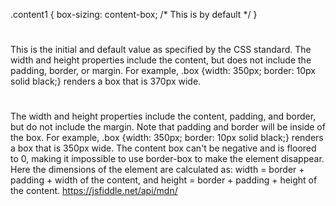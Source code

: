 .content1 {
	box-sizing: content-box; /* This is by default */ 
}
#
This is the initial and default value as specified by the CSS standard. The width and height properties include the content, but does not include the padding, border, or margin. For example, .box {width: 350px; border: 10px solid black;} renders a box that is 370px wide.
#
#
The width and height properties include the content, padding, and border, but do not include the margin. Note that padding and border will be inside of the box. For example, .box {width: 350px; border: 10px solid black;} renders a box that is 350px wide. The content box can't be negative and is floored to 0, making it impossible to use border-box to make the element disappear.
Here the dimensions of the element are calculated as: width = border + padding + width of the content, and height = border + padding + height of the content.
https://jsfiddle.net/api/mdn/